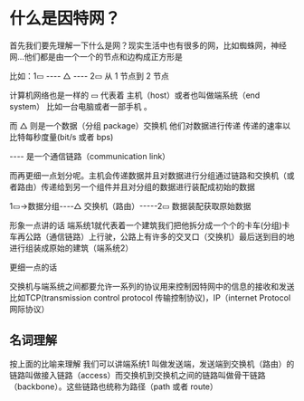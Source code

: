 <!--
 * @Author: wulongjiang
 * @Date: 2023-01-04 23:29:00
 * @LastEditors: wulongjiang
 * @LastEditTime: 2023-01-04 23:50:19
 * @Description:
 * @FilePath: \计算机网络\什么是因特网.md
-->

# 什么是因特网？

首先我们要先理解一下什么是网？现实生活中也有很多的网，比如蜘蛛网，神经网...他们都是由一个一个的节点和边构成正方形是

比如：1▭ ---- △ ---- 2▭ 从 1 节点到 2 节点

计算机网络也是一样的 ▭ 代表着 主机（host）或者也叫做端系统（end system） 比如一台电脑或者一部手机 。

而 △ 则是一个数据（分组 package）交换机 他们对数据进行传递 传递的速率以比特每秒度量(bit/s 或者 bps)

---- 是一个通信链路（communication link）

而再更细一点划分呢。主机会传递数据并且对数据进行分组通过链路和交换机（或者路由）传递给到另一个组件并且对分组的数据进行装配成初始的数据

1▭->数据分组----△ 交换机（路由）-----2▭ 数据装配获取原始数据

形象一点讲的话 端系统1就代表着一个建筑我们把他拆分成一个个的卡车(分组)卡车再公路（通信链路）上行驶，公路上有许多的交叉口（交换机）最后送到目的地进行组装成原始的建筑（端系统2）

更细一点的话

交换机与端系统之间都要允许一系列的协议用来控制因特网中的信息的接收和发送比如TCP(transmission control protocol 传输控制协议)，IP（internet Protocol 网际协议）

## 名词理解
按上面的比喻来理解 我们可以讲端系统1 叫做发送端，发送端到交换机（路由）的链路叫做接入链路（access）而交换机到交换机之间的链路叫做骨干链路（backbone）。这些链路也统称为路径（path 或者 route）
